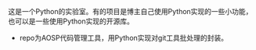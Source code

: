 这是一个Python的实验室。有的项目是博主自己使用Python实现的一些小功能，也可以是一些使用Python实现的开源库。

- repo为AOSP代码管理工具，用Python实现对git工具批处理的封装。